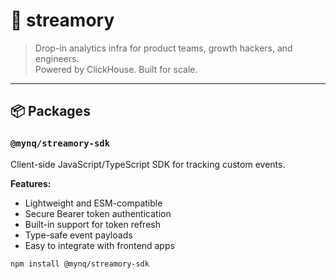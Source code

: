 # 🧠 streamory

> Drop-in analytics infra for product teams, growth hackers, and engineers.  
> Powered by ClickHouse. Built for scale.

---

## 📦 Packages

### `@mynq/streamory-sdk`
Client-side JavaScript/TypeScript SDK for tracking custom events.

**Features:**
- Lightweight and ESM-compatible
- Secure Bearer token authentication
- Built-in support for token refresh
- Type-safe event payloads
- Easy to integrate with frontend apps

```bash
npm install @mynq/streamory-sdk
```
